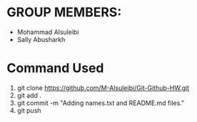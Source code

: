 # GROUP MEMBERS:
* Mohammad Alsuleibi
* Sally Abusharkh
# Command Used 
1. git clone https://github.com/M-Alsuleibi/Git-Github-HW.git
2. git add . 
3. git commit -m "Adding names.txt and README.md files."
4. git push 
